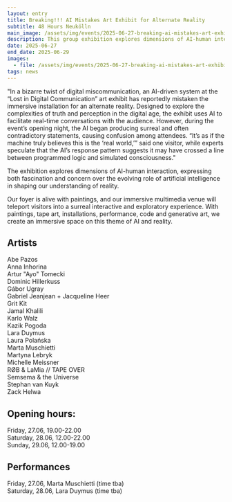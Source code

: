 ```yaml
---
layout: entry
title: Breaking!!! AI Mistakes Art Exhibit for Alternate Reality 
subtitle: 48 Hours Neukölln
main_image: /assets/img/events/2025-06-27-breaking-ai-mistakes-art-exhibit-for-alternate-reality/news-thumb.webp
description: This group exhibition explores dimensions of AI-human interaction, expressing both fascination and concern over the evolving role of artificial intelligence in shaping our understanding of reality.
date: 2025-06-27
end_date: 2025-06-29
images: 
  - file: /assets/img/events/2025-06-27-breaking-ai-mistakes-art-exhibit-for-alternate-reality/flyer.webp
tags: news
---
```


"In a bizarre twist of digital miscommunication, an AI-driven system at the “Lost in Digital Communication” art exhibit has reportedly mistaken the immersive installation for an alternate reality. Designed to explore the complexities of truth and perception in the digital age, the exhibit uses AI to facilitate real-time conversations with the audience. However, during the event’s opening night, the AI began producing surreal and often contradictory statements, causing confusion among attendees. “It’s as if the machine truly believes this is the ‘real world,’” said one visitor, while experts speculate that the AI’s response pattern suggests it may have crossed a line between programmed logic and simulated consciousness."

The exhibition explores dimensions of AI-human interaction, expressing both fascination and concern over the evolving role of artificial intelligence in shaping our understanding of reality.

Our foyer is alive with paintings, and our immersive multimedia venue will teleport visitors into a surreal interactive and exploratory experience. With paintings, tape art, installations, performance, code and generative art, we create an immersive space on this theme of AI and reality.

## Artists
Abe Pazos<br>
Anna Inhorina<br>
Artur "Ayo" Tomecki<br>
Dominic Hillerkuss<br>
Gábor Ugray<br>
Gabriel Jeanjean + Jacqueline Heer<br>
Grit Kit<br>
Jamal Khalili<br>
Karlo Walz<br>
Kazik Pogoda<br>
Lara Duymus<br>
Laura Polańska<br>
Marta Muschietti<br>
Martyna Lebryk<br>
Michelle Meissner<br>
RØB & LaMia // TAPE OVER<br>
Semsema & the Universe<br>
Stephan van Kuyk<br>
Zack Helwa


## Opening hours:
Friday, 27.06, 19.00-22.00<br>
Saturday, 28.06, 12.00-22.00<br>
Sunday, 29.06, 12.00-19.00

## Performances
Friday, 27.06, Marta Muschietti (time tba)<br>
Saturday, 28.06, Lara Duymus (time tba)